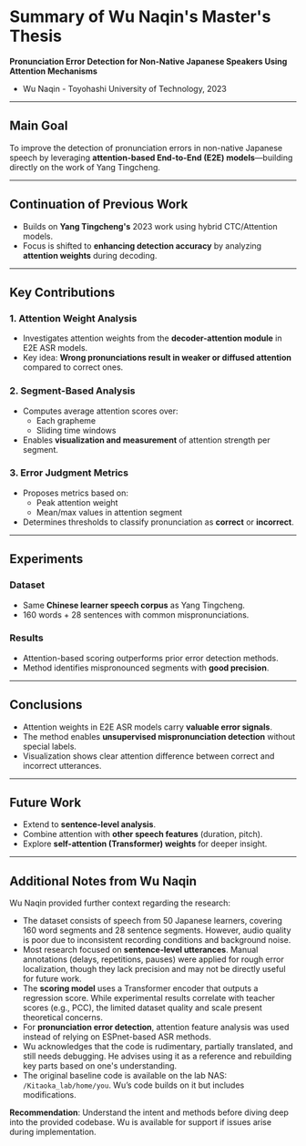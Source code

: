 # Summary of Wu Naqin's Master's Thesis

**Pronunciation Error Detection for Non-Native Japanese Speakers Using Attention Mechanisms**

- Wu Naqin - Toyohashi University of Technology, 2023

---

## Main Goal
To improve the detection of pronunciation errors in non-native Japanese speech by leveraging **attention-based End-to-End (E2E) models**—building directly on the work of Yang Tingcheng.

---

## Continuation of Previous Work
- Builds on **Yang Tingcheng's** 2023 work using hybrid CTC/Attention models.
- Focus is shifted to **enhancing detection accuracy** by analyzing **attention weights** during decoding.

---

## Key Contributions

### 1. Attention Weight Analysis
- Investigates attention weights from the **decoder-attention module** in E2E ASR models.
- Key idea: **Wrong pronunciations result in weaker or diffused attention** compared to correct ones.

### 2. Segment-Based Analysis
- Computes average attention scores over:
  - Each grapheme
  - Sliding time windows
- Enables **visualization and measurement** of attention strength per segment.

### 3. Error Judgment Metrics
- Proposes metrics based on:
  - Peak attention weight
  - Mean/max values in attention segment
- Determines thresholds to classify pronunciation as **correct** or **incorrect**.

---

## Experiments

### Dataset
- Same **Chinese learner speech corpus** as Yang Tingcheng.
- 160 words + 28 sentences with common mispronunciations.

### Results
- Attention-based scoring outperforms prior error detection methods.
- Method identifies mispronounced segments with **good precision**.

---

## Conclusions
- Attention weights in E2E ASR models carry **valuable error signals**.
- The method enables **unsupervised mispronunciation detection** without special labels.
- Visualization shows clear attention difference between correct and incorrect utterances.

---

## Future Work
- Extend to **sentence-level analysis**.
- Combine attention with **other speech features** (duration, pitch).
- Explore **self-attention (Transformer) weights** for deeper insight.
---

## Additional Notes from Wu Naqin

Wu Naqin provided further context regarding the research:

- The dataset consists of speech from 50 Japanese learners, covering 160 word segments and 28 sentence segments. However, audio quality is poor due to inconsistent recording conditions and background noise.
- Most research focused on **sentence-level utterances**. Manual annotations (delays, repetitions, pauses) were applied for rough error localization, though they lack precision and may not be directly useful for future work.
- The **scoring model** uses a Transformer encoder that outputs a regression score. While experimental results correlate with teacher scores (e.g., PCC), the limited dataset quality and scale present theoretical concerns.
- For **pronunciation error detection**, attention feature analysis was used instead of relying on ESPnet-based ASR methods.
- Wu acknowledges that the code is rudimentary, partially translated, and still needs debugging. He advises using it as a reference and rebuilding key parts based on one's understanding.
- The original baseline code is available on the lab NAS: `/Kitaoka_lab/home/you`. Wu’s code builds on it but includes modifications.

**Recommendation**: Understand the intent and methods before diving deep into the provided codebase. Wu is available for support if issues arise during implementation.
